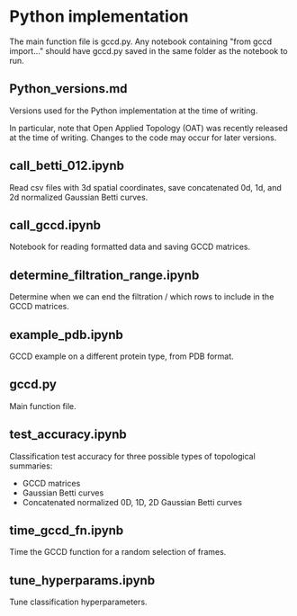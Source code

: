 # Python implementation

The main function file is gccd.py. Any notebook containing "from gccd import..." should have gccd.py saved in the same folder as the notebook to run.

## Python_versions.md

Versions used for the Python implementation at the time of writing.

In particular, note that Open Applied Topology (OAT) was recently released at the time of writing. Changes to the code may occur for later versions.

## call_betti_012.ipynb

Read csv files with 3d spatial coordinates, save concatenated 0d, 1d, and 2d normalized Gaussian Betti curves. 

## call_gccd.ipynb

Notebook for reading formatted data and saving GCCD matrices. 

## determine_filtration_range.ipynb

Determine when we can end the filtration / which rows to include in the GCCD matrices.

## example_pdb.ipynb

GCCD example on a different protein type, from PDB format.

## gccd.py

Main function file.

## test_accuracy.ipynb 

Classification test accuracy for three possible types of topological summaries: 
* GCCD matrices
* Gaussian Betti curves
* Concatenated normalized 0D, 1D, 2D Gaussian Betti curves

## time_gccd_fn.ipynb 

Time the GCCD function for a random selection of frames.

## tune_hyperparams.ipynb

Tune classification hyperparameters.
